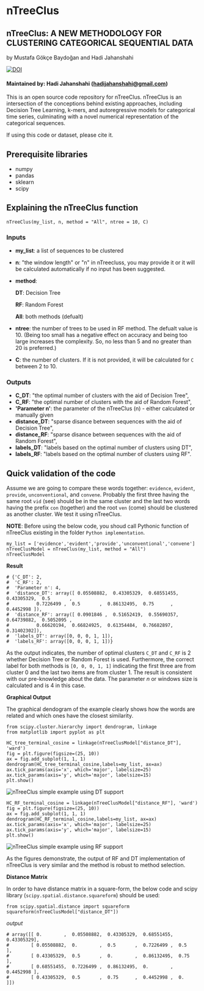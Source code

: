 # nTreeClus
## nTreeClus: A NEW METHODOLOGY FOR CLUSTERING CATEGORICAL SEQUENTIAL DATA

by Mustafa Gökçe Baydoğan and Hadi Jahanshahi

[![DOI](https://zenodo.org/badge/DOI/10.5281/zenodo.1295516.svg)](https://doi.org/10.5281/zenodo.1295516)






#### Maintained by: Hadi Jahanshahi (hadijahanshahi@gmail.com)
This is an open source code repository for nTreeClus. nTreeClus is an intersection of the conceptions behind existing approaches, including Decision Tree Learning, k-mers, and autoregressive models for categorical time series, culminating with a novel numerical representation of the categorical sequences.

If using this code or dataset, please cite it.


## Prerequisite libraries
* numpy
* pandas
* sklearn
* scipy


## Explaining the nTreeClus function
```
nTreeClus(my_list, n, method = "All", ntree = 10, C)
```
### Inputs
* **my_list**: a list of sequences to be clustered
* **n**: "the window length" or "n" in nTreecluss, you may provide it or it will be calculated automatically if no input has been suggested.
* **method**: 

    **DT**: Decision Tree
    
    **RF**: Random Forest
    
    **All**: both methods (defualt)
* **ntree**: the number of trees to be used in RF method. The defualt value is 10. (Being too small has a negative effect on accuracy and being too large increases the complexity. So, no less than 5 and no greater than 20 is preferred.)
* **C**: the number of clusters. If it is not provided, it will be calculated for `C` between 2 to 10.

### Outputs
* **C_DT**: "the optimal number of clusters with the aid of Decision Tree",
* **C_RF**: "the optimal number of clusters with the aid of Random Forest",
* **'Parameter n'**: the parameter of the nTreeClus (n) - either calculated or manually given
* **distance_DT**: "sparse disance between sequences with the aid of Decision Tree",
* **distance_RF**: "sparse disance between sequences with the aid of Random Forest",
* **labels_DT**: "labels based on the optimal number of clusters using DT",
* **labels_RF**: "labels based on the optimal number of clusters using RF".



## Quick validation of the code
Assume we are going to compare these words together: `evidence`, `evident`, `provide`, `unconventional`, and `convene`. Probably the first three having the same root `vid` (see) should be in the same cluster and the last two words having the prefix `con` (together)  and the root `ven` (come) should be clustered as another cluster. We test it using nTreeClus. 

**NOTE**: Before using the below code, you shoud call Pythonic function of nTreeClus existing in the folder `Python implementation`.

```
my_list = ['evidence','evident','provide','unconventional','convene']
nTreeClusModel = nTreeClus(my_list, method = "All")
nTreeClusModel
```
**Result**
```
# {'C_DT': 2,
#  'C_RF': 2,
#  'Parameter n': 4,
#  'distance_DT': array([ 0.05508882,  0.43305329,  0.68551455,  0.43305329,  0.5       ,
#          0.7226499 ,  0.5       ,  0.86132495,  0.75      ,  0.4452998 ]),
#  'distance_RF': array([ 0.0901846 ,  0.51652419,  0.55690357,  0.64739882,  0.5052095 ,
#          0.66620194,  0.66824925,  0.61354484,  0.76682897,  0.31402302]),
#  'labels_DT': array([0, 0, 0, 1, 1]),
#  'labels_RF': array([0, 0, 0, 1, 1])}
```

As the output indicates, the number of optimal clusters `C_DT` and `C_RF` is 2 whether Decision Tree or Random Forest is used. Furthermore, the correct label for both methods is `[0, 0, 0, 1, 1]` indicating the first three are from cluster 0 and the last two items are from cluster 1. The result is consistent with our pre-knowledge about the data. The parameter *n* or windows size is calculated and is 4 in this case.


**Graphical Output**

The graphical dendogram of the example clearly shows how the words are related and which ones have the closest similarity.  

```
from scipy.cluster.hierarchy import dendrogram, linkage
from matplotlib import pyplot as plt

HC_tree_terminal_cosine = linkage(nTreeClusModel["distance_DT"], 'ward')
fig = plt.figure(figsize=(25, 10))
ax = fig.add_subplot(1, 1, 1)
dendrogram(HC_tree_terminal_cosine,labels=my_list, ax=ax)
ax.tick_params(axis='x', which='major', labelsize=25)
ax.tick_params(axis='y', which='major', labelsize=15)
plt.show()
```
![nTreeClus simple example using DT support](https://image.ibb.co/gPaZs8/n_Tree_Clus_HC_DT.png)


```
HC_RF_terminal_cosine = linkage(nTreeClusModel["distance_RF"], 'ward')
fig = plt.figure(figsize=(25, 10))
ax = fig.add_subplot(1, 1, 1)
dendrogram(HC_RF_terminal_cosine,labels=my_list, ax=ax)
ax.tick_params(axis='x', which='major', labelsize=25)
ax.tick_params(axis='y', which='major', labelsize=15)
plt.show()
```
![nTreeClus simple example using RF support](https://image.ibb.co/ndD4s8/n_Tree_Clus_HC_RF.png)


As the figures demonstrate, the output of RF and DT implementation of nTreeClus is very similar and the method is robust to method selection.

**Distance Matrix**

In order to have distance matrix in a square-form, the below code and scipy library (`scipy.spatial.distance.squareform`) should be used: 

```
from scipy.spatial.distance import squareform
squareform(nTreeClusModel["distance_DT"])
```
*output*
```
# array([[ 0.        ,  0.05508882,  0.43305329,  0.68551455,  0.43305329],
#        [ 0.05508882,  0.        ,  0.5       ,  0.7226499 ,  0.5       ],
#        [ 0.43305329,  0.5       ,  0.        ,  0.86132495,  0.75      ],
#        [ 0.68551455,  0.7226499 ,  0.86132495,  0.        ,  0.4452998 ],
#        [ 0.43305329,  0.5       ,  0.75      ,  0.4452998 ,  0.        ]])
```
